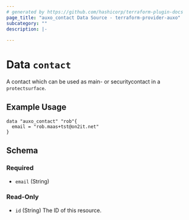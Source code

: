 ```yaml
---
# generated by https://github.com/hashicorp/terraform-plugin-docs
page_title: "auxo_contact Data Source - terraform-provider-auxo"
subcategory: ""
description: |-
  
---
```


# Data `contact`

A contact which can be used as main- or securitycontact in a `protectsurface`.

## Example Usage

```hcl
data "auxo_contact" "rob"{
  email = "rob.maas+tst@on2it.net"
}
```

<!-- schema generated by tfplugindocs -->
## Schema

### Required

- `email` (String)

### Read-Only

- `id` (String) The ID of this resource.


